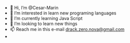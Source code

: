 - 👋 Hi, I’m @Cesar-Marin
- 👀 I’m interested in learn new programing languages
- 🌱 I’m currently learning Java Script
- 💞️ I’m looking to learn new things 
- 📫 Reach me in this e-mail drack.zero.nova@gmail.com 
- 